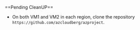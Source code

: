 ==Pending CleanUP==
 - On both VM1 and VM2 in each region, clone the repository `https://github.com/azcloudberg/azproject`.